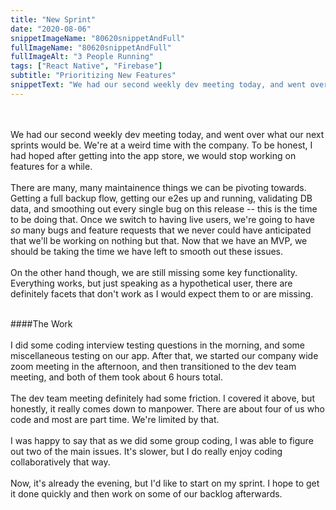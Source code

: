 ```yaml
---
title: "New Sprint"
date: "2020-08-06"
snippetImageName: "80620snippetAndFull"
fullImageName: "80620snippetAndFull"
fullImageAlt: "3 People Running"
tags: ["React Native", "Firebase"]
subtitle: "Prioritizing New Features"
snippetText: "We had our second weekly dev meeting today, and went over what our next sprints would be.  We're at a weird time with the company.  To be honest, I had hoped after getting into the app store, we would stop working on features for a while."
---
```


<br>
<br>
We had our second weekly dev meeting today, and went over what our next sprints would be.  We're at a weird time with the company.  To be honest, I had hoped after getting into the app store, we would stop working on features for a while.
<br>
<br>
There are many, many maintainence things we can be pivoting towards.  Getting a full backup flow, getting our e2es up and running, validating DB data, and smoothing out every single bug on this release -- this is the time to be doing that.  Once we switch to having live users, we're going to have <em>so</em> many bugs and feature requests that we never could have anticipated that we'll be working on nothing but that.  Now that we have an MVP, we should be taking the time we have left to smooth out these issues.
<br>
<br>
On the other hand though, we are still missing some key functionality.  Everything works, but just speaking as a hypothetical user, there are definitely facets that don't work as I would expect them to or are missing.
<br>
<br>

####The Work
<br>
<br>
I did some coding interview testing questions in the morning, and some miscellaneous testing on our app.  After that, we started our company wide zoom meeting in the afternoon, and then transitioned to the dev team meeting, and both of them took about 6 hours total.
<br>
<br>
The dev team meeting definitely had some friction.  I covered it above, but honestly, it really comes down to manpower.  There are about four of us who code and most are part time.  We're limited by that.
<br>
<br>
I was happy to say that as we did some group coding, I was able to figure out two of the main issues.  It's slower, but I do really enjoy coding collaboratively that way.
<br>
<br>
Now, it's already the evening, but I'd like to start on my sprint. I hope to get it done quickly and then work on some of our backlog afterwards.
<br>
<br>
